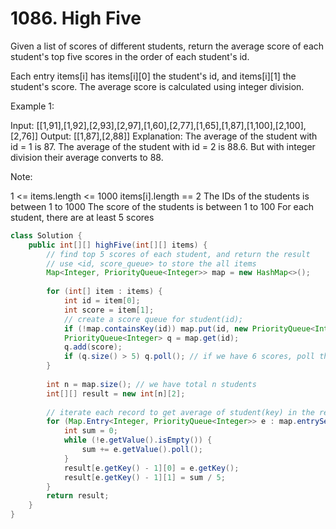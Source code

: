 # 1086. High Five

Given a list of scores of different students, return the average score of each student's top five scores in the order of each student's id.

Each entry items[i] has items[i][0] the student's id, and items[i][1] the student's score.  The average score is calculated using integer division.

 

Example 1:

Input: [[1,91],[1,92],[2,93],[2,97],[1,60],[2,77],[1,65],[1,87],[1,100],[2,100],[2,76]]
Output: [[1,87],[2,88]]
Explanation: 
The average of the student with id = 1 is 87.
The average of the student with id = 2 is 88.6. But with integer division their average converts to 88.
 

Note:

1 <= items.length <= 1000
items[i].length == 2
The IDs of the students is between 1 to 1000
The score of the students is between 1 to 100
For each student, there are at least 5 scores

```java
class Solution {
    public int[][] highFive(int[][] items) {
        // find top 5 scores of each student, and return the result
        // use <id, score_queue> to store the all items
        Map<Integer, PriorityQueue<Integer>> map = new HashMap<>();
        
        for (int[] item : items) {
            int id = item[0];
            int score = item[1];
            // create a score queue for student(id);
            if (!map.containsKey(id)) map.put(id, new PriorityQueue<Integer>());
            PriorityQueue<Integer> q = map.get(id);
            q.add(score);
            if (q.size() > 5) q.poll(); // if we have 6 scores, poll the smallest one
        }
        
        int n = map.size(); // we have total n students
        int[][] result = new int[n][2];
        
        // iterate each record to get average of student(key) in the record Map
        for (Map.Entry<Integer, PriorityQueue<Integer>> e : map.entrySet()) {
            int sum = 0;
            while (!e.getValue().isEmpty()) {
                sum += e.getValue().poll();
            }
            result[e.getKey() - 1][0] = e.getKey();
            result[e.getKey() - 1][1] = sum / 5;
        }
        return result;
    }
}
```